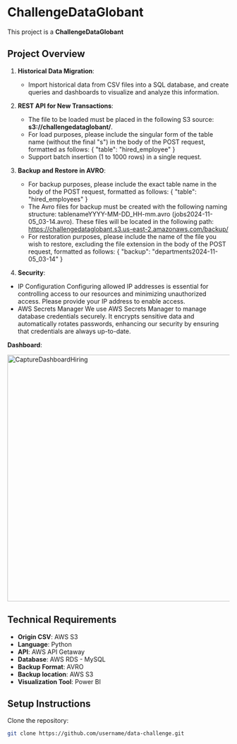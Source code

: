 # ChallengeDataGlobant
This project is a **ChallengeDataGlobant** 

## Project Overview

1. **Historical Data Migration**:
   - Import historical data from CSV files into a SQL database, and create queries and dashboards to visualize and analyze this information.

2. **REST API for New Transactions**:
   - The file to be loaded must be placed in the following S3 source: **s3://challengedataglobant/**.
   - For load purposes, please include the singular form of the table name (without the final "s") in the body of the POST request, formatted as follows: { "table": "hired_employee" }
   - Support batch insertion (1 to 1000 rows) in a single request.

3. **Backup and Restore in AVRO**:
   - For backup purposes, please include the exact table name in the body of the POST request, formatted as follows: { "table": "hired_employees" }
   - The Avro files for backup must be created with the following naming structure: tablenameYYYY-MM-DD_HH-mm.avro (jobs2024-11-05_03-14.avro). These files will be located in the following path: https://challengedataglobant.s3.us-east-2.amazonaws.com/backup/
   - For restoration purposes, please include the name of the file you wish to restore, excluding the file extension in the body of the POST request, formatted as follows: { "backup": "departments2024-11-05_03-14" }
     
4.  **Security**:
   - IP Configuration
   Configuring allowed IP addresses is essential for controlling access to our resources and minimizing unauthorized access. Please provide your IP address to enable access. 
   - AWS Secrets Manager
   We use AWS Secrets Manager to manage database credentials securely. It encrypts sensitive data and automatically rotates passwords, enhancing our security by ensuring that credentials are always up-to-date.

**Dashboard**:

<img width="560" alt="CaptureDashboardHiring" src="https://github.com/user-attachments/assets/90340b18-742d-4dda-b7c1-2c301ab62019">

## Technical Requirements
- **Origin CSV**: AWS S3
- **Language**: Python
- **API**: AWS API Getaway
- **Database**: AWS RDS - MySQL
- **Backup Format**: AVRO
 - **Backup location**: AWS S3
 - **Visualization Tool**: Power BI

   
## Setup Instructions

 Clone the repository:
   ```bash
   git clone https://github.com/username/data-challenge.git


